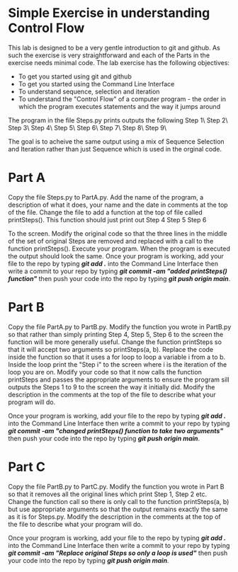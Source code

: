 # Simple Exercise in understanding Control Flow
This lab is designed to be a very gentle introduction to git and github. As such the exercise is very straightforward and each of the Parts in the exercise needs minimal code. The lab exercise has the following objectives:
- To get you started using git and github
- To get you started using the Command Line Interface
- To understand sequence, selection and iteration
- To understand the "Control Flow" of a computer program - the order in which the program executes statements and the way it jumps around

The program in the file Steps.py prints outputs the following
Step 1\\ Step 2\\ Step 3\\ Step 4\\ Step 5\\ Step 6\\ Step 7\\ Step 8\\ Step 9\\

The goal is to acheive the same output using a mix of Sequence Selection and Iteration rather than just Sequence which is used in the orginal code.

# Part A

Copy the file Steps.py to PartA.py. Add the name of the program, a description of what it does, your name and the date in comments at the top of the file. Change the file to add a function at the top of file called printSteps(). This function should just print out 
Step 4
Step 5
Step 6

To the screen. Modify the original code so that the three lines in the middle of the set of original Steps are removed and replaced with a call to the function printSteps(). Execute your program. When the program is executed the output should look the same. Once your program is working, add your file to the repo by typing ***git add .*** into the Command Line Interface then write a commit to your repo by typing ***git commit -am "added printSteps() function"*** then push your code into the repo by typing ***git push origin main***.

# Part B

Copy the file PartA.py to PartB.py.  Modify the function you wrote in PartB.py so that rather than simply printing Step 4, Step 5, Step 6 to the screen the function will be more generally useful. Change the function printSteps so that it will accept two arguments so printSteps(a, b). Replace the code inside the function so that it uses a for loop to loop a variable i from a to b. Inside the loop print the "Step i" to the screen where i is the iteration of the loop you are on. Modify your code so that it now calls the function printSteps and passes the appropriate arguments to ensure the program sill outputs the Steps 1 to 9 to the screen the way it initially did. Modify the description in the comments at the top of the file to describe what your program will do. 

Once your program is working, add your file to the repo by typing ***git add .*** into the Command Line Interface then write a commit to your repo by typing ***git commit -am "changed printSteps() function to take two arguments"*** then push your code into the repo by typing ***git push origin main***.

# Part C

Copy the file PartB.py to PartC.py. Modify the function you wrote in Part B so that it removes all the original lines which print Step 1, Step 2 etc. Change the function call so there is only call to the function printSteps(a, b) but use appropriate arguments so that the output remains exactly the same as it is for Steps.py. Modify the description in the comments at the top of the file to describe what your program will do.

Once your program is working, add your file to the repo by typing ***git add .*** into the Command Line Interface then write a commit to your repo by typing ***git commit -am "Replace original Steps so only a loop is used"*** then push your code into the repo by typing ***git push origin main***.


